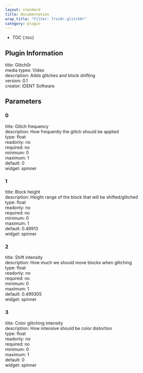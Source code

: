 ```yaml
---
layout: standard
title: Documentation
wrap_title: "Filter: frei0r.glitch0r"
category: plugin
---
```

* TOC
{:toc}

## Plugin Information

title: Glitch0r  
media types:
Video  
description: Adds glitches and block shifting  
version: 0.1  
creator: IDENT Software  

## Parameters

### 0

title: Glitch frequency    
description:
How frequently the glitch should be applied  
type: float  
readonly: no  
required: no  
minimum: 0  
maximum: 1  
default: 0  
widget: spinner  

### 1

title: Block height    
description:
Height range of the block that will be shifted/glitched  
type: float  
readonly: no  
required: no  
minimum: 0  
maximum: 1  
default: 0.49913  
widget: spinner  

### 2

title: Shift intensity    
description:
How much we should move blocks when glitching  
type: float  
readonly: no  
required: no  
minimum: 0  
maximum: 1  
default: 0.499305  
widget: spinner  

### 3

title: Color glitching intensity    
description:
How intensive should be color distortion  
type: float  
readonly: no  
required: no  
minimum: 0  
maximum: 1  
default: 0  
widget: spinner  

